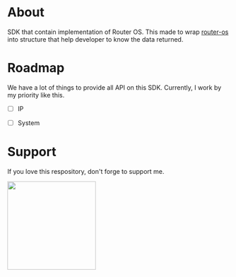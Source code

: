 # About
SDK that contain implementation of Router OS. This made to wrap [router-os](https://github.com/go-routeros/routeros) into structure that help developer to know the data returned.

# Roadmap
We have a lot of things to provide all API on this SDK. Currently, I work by my priority like this.

- [ ] IP
- [ ] System


# Support
If you love this respository, don't forge to support me.

[<img style="width: 200px;" src="https://github.com/user-attachments/assets/9b80104f-ee5b-4a13-8030-ef9a87ed9836">](https://buymeacoffee.com/aidapedia)
